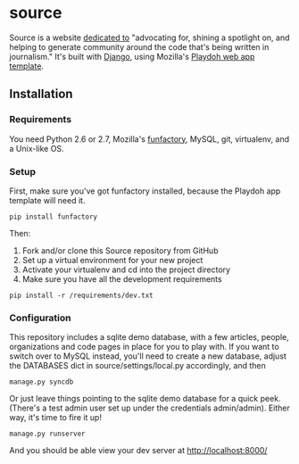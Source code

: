 source
======

Source is a website [dedicated to][sinker-explain] "advocating for, shining a spotlight on, and helping to generate community around the code that's being written in journalism." It's built with [Django][django], using Mozilla's [Playdoh web app template][gh-playdoh].

[sinker-explain]: http://sinker.tumblr.com/post/12203160394/journalism-in-the-open-hard-coding-community
[django]: http://www.djangoproject.com/
[gh-playdoh]: https://github.com/mozilla/playdoh


Installation
------------

### Requirements

You need Python 2.6 or 2.7, Mozilla's [funfactory][funfactory], MySQL, git, virtualenv, and a Unix-like OS.

[funfactory]: https://github.com/mozilla/funfactory

### Setup

First, make sure you've got funfactory installed, because the Playdoh app template will need it.

`pip install funfactory`

Then:

1. Fork and/or clone this Source repository from GitHub
2. Set up a virtual environment for your new project
3. Activate your virtualenv and cd into the project directory
4. Make sure you have all the development requirements

`pip install -r /requirements/dev.txt`

### Configuration

This repository includes a sqlite demo database, with a few articles, people, organizations and code pages in place for you to play with. If you want to switch over to MySQL instead, you'll need to create a new database, adjust the DATABASES dict in source/settings/local.py accordingly, and then

`manage.py syncdb`

Or just leave things pointing to the sqlite demo database for a quick peek. (There's a test admin user set up under the credentials admin/admin). Either way, it's time to fire it up!

`manage.py runserver`

And you should be able view your dev server at [http://localhost:8000/][localhost]

[localhost]: http://localhost:8000/
